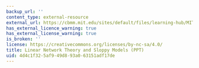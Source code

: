 ```yaml
---
backup_url: ''
content_type: external-resource
external_url: https://cbmm.mit.edu/sites/default/files/learning-hub/MITTutorialsTalk_LinearNe---ry_SloppyModels16_0.pptx
has_external_licence_warning: true
has_external_license_warning: true
is_broken: ''
license: https://creativecommons.org/licenses/by-nc-sa/4.0/
title: Linear Network Theory and Sloppy Models (PPT)
uid: 4d4c1f32-5af9-49d8-93a0-63151adf17de
---
```

